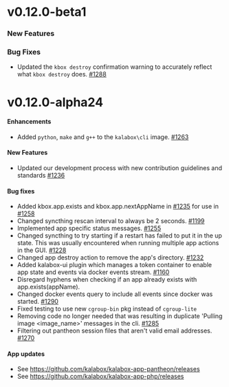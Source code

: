 v0.12.0-beta1
=============

### New Features

### Bug Fixes

* Updated the `kbox destroy` confirmation warning to accurately reflect what `kbox destroy` does. [#1288](https://github.com/kalabox/kalabox/issues/1288)


v0.12.0-alpha24
===============

#### Enhancements

* Added `python`, `make` and `g++` to the `kalabox\cli` image. [#1263](https://github.com/kalabox/kalabox/issues/1263)

#### New Features

* Updated our development process with new contribution guidelines and standards [#1236](https://github.com/kalabox/kalabox/issues/1236)

#### Bug fixes

* Added kbox.app.exists and kbox.app.nextAppName in [#1235](https://github.com/kalabox/kalabox/issues/1235) for use in [#1258](https://github.com/kalabox/kalabox/issues/1258)
* Changed syncthing rescan interval to always be 2 seconds. [#1199](https://github.com/kalabox/kalabox/issues/1199)
* Implemented app specific status messages. [#1255](https://github.com/kalabox/kalabox/issues/1255)
* Changed syncthing to try starting if a restart has failed to put it in the up state. This was usually encountered when running multiple app actions in the GUI. [#1228](https://github.com/kalabox/kalabox/issues/1228)
* Changed app destroy action to remove the app's directory. [#1232](https://github.com/kalabox/kalabox/issues/1232)
* Added kalabox-ui plugin which manages a token container to enable app state and events via docker events stream. [#1160](https://github.com/kalabox/kalabox/issues/1160)
* Disregard hyphens when checking if an app already exists with app.exists(appName).
* Changed docker events query to include all events since docker was started. [#1290](https://github.com/kalabox/kalabox/issues/1290)
* Fixed testing to use new `cgroup-bin` pkg instead of `cgroup-lite`
* Removing code no longer needed that was resulting in duplicate 'Pulling image <image_name>' messages in the cli. [#1285](https://github.com/kalabox/kalabox/issues/1285)
* Filtering out pantheon session files that aren't valid email addresses. [#1270](https://github.com/kalabox/kalabox/issues/1270)

#### App updates

* See https://github.com/kalabox/kalabox-app-pantheon/releases
* See https://github.com/kalabox/kalabox-app-php/releases
